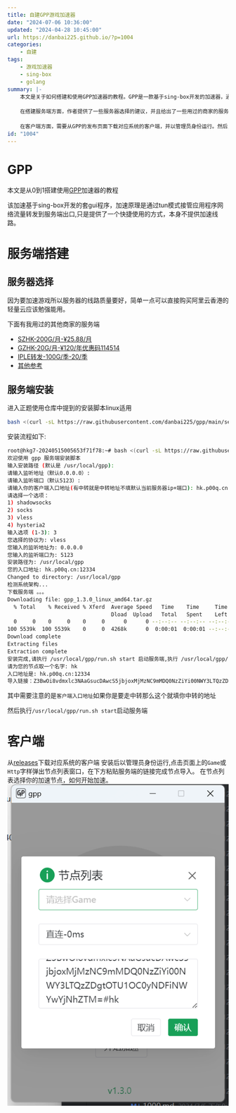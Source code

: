 ```yaml
---
title: 自建GPP游戏加速器
date: "2024-07-06 10:36:00"
updated: "2024-04-28 10:45:00"
url: https://danbai225.github.io/?p=1004
categories:
    - 自建
tags:
    - 游戏加速器
    - sing-box
    - golang
summary: |-
    本文是关于如何搭建和使用GPP加速器的教程。GPP是一款基于sing-box开发的加速器，通过tun模式接管应用程序的网络流量，并将其转发到服务端出口，从而实现加速的效果。需要注意的是，GPP本身并不提供加速线路，需要自行选择具有良好线路质量的服务端。

    在搭建服务端方面，作者提供了一些服务器选择的建议，并且给出了一些用过的商家的服务端推荐。然后，文章介绍了如何使用GPP的安装脚本来进行服务端的安装。安装的过程包括输入安装路径、监听地址和端口等信息，以及选择加速协议。安装完成后，可以使用`/usr/local/gpp/run.sh start`命令来启动服务端。

    在客户端方面，需要从GPP的发布页面下载对应系统的客户端，并以管理员身份运行。然后，在客户端页面上点击`Game`或`Http`字样，弹出节点列表窗口，并粘贴服务端的链接以导入节点。之后，在节点列表中选择加速节点，就可以开始使用加速功能。
id: "1004"
---
```

# GPP

本文是从0到1搭建使用[GPP](https://github.com/danbai225/gpp)加速器的教程

该加速基于sing-box开发的套gui程序，加速原理是通过tun模式接管应用程序网络流量转发到服务端出口,只是提供了一个快捷使用的方式，本身不提供加速线路。

# 服务端搭建

## 服务器选择

因为要加速游戏所以服务器的线路质量要好，简单一点可以直接购买阿里云香港的轻量云应该勉强能用。

下面有我用过的其他商家的服务端
- [SZHK-200G/月-¥25.88/月](https://ocent.net/shop/server?type=traffic&areaId=12&nodeId=108&planId=653&aff_code=febe317e-92fa-408e-9c2f-7d923a582c3d)
- [GZHK-20G/月-¥120/年优惠码114514](https://bigchick.xyz/aff.php?aff=206)
- [IPLE转发-100G/季-20/季](https://ocent.net/shop/turbox?aff_code=febe317e-92fa-408e-9c2f-7d923a582c3d)
- [其他参考](https://iplc.best/)

## 服务端安装

进入正题使用仓库中提到的安装脚本linux适用

```bash
bash <(curl -sL https://raw.githubusercontent.com/danbai225/gpp/main/server/install.sh)
```
安装流程如下:
```bash
root@hkg7-20240515005653f71f78:~# bash <(curl -sL https://raw.githubusercontent.com/danbai225/gpp/main/server/install.sh)
欢迎使用 gpp 服务端安装脚本
输入安装路径 (默认是 /usr/local/gpp): 
请输入监听地址（默认0.0.0.0）: 
请输入监听端口（默认5123）: 
请输入你的客户端入口地址(有中转就是中转地址不填默认当前服务器ip+端口): hk.p00q.cn:12334
请选择一个选项：
1) shadowsocks
2) socks
3) vless
4) hysteria2
输入选项 (1-3): 3
您选择的协议为: vless
您输入的监听地址为: 0.0.0.0
您输入的监听端口为: 5123
安装路径为: /usr/local/gpp
您的入口地址: hk.p00q.cn:12334
Changed to directory: /usr/local/gpp
检测系统架构...
下载服务端 。。。
Downloading file: gpp_1.3.0_linux_amd64.tar.gz
  % Total    % Received % Xferd  Average Speed   Time    Time     Time  Current
                                 Dload  Upload   Total   Spent    Left  Speed
  0     0    0     0    0     0      0      0 --:--:-- --:--:-- --:--:--     0
100 5539k  100 5539k    0     0  4268k      0  0:00:01  0:00:01 --:--:-- 6411k
Download complete
Extracting files
Extraction complete
安装完成,请执行 /usr/local/gpp/run.sh start 启动服务端,执行 /usr/local/gpp/run.sh stop 停止服务端
请为您的节点取一个名字: hk
入口地址是: hk.p00q.cn:12334
导入链接：Z3BwOi8vdmxlc3NAaGsucDAwcS5jbjoxMjMzNC9mMDQ0NzZiYi00NWY3LTQzZDgtOTU1OC0yNDFiNWYwYjNhZTM=#hk
```
其中需要注意的是`客户端入口地址`如果你是要走中转那么这个就填你中转的地址

然后执行`/usr/local/gpp/run.sh start`启动服务端

# 客户端

从[releases](https://github.com/danbai225/gpp/releases)下载对应系统的客户端
安装后以管理员身份运行,点击页面上的`Game`或`Http`字样弹出节点列表窗口，在下方粘贴服务端的链接完成节点导入。
在节点列表选择你的加速节点，如何开始加速。
![img_1.png](../res/img/1004-1.png)
